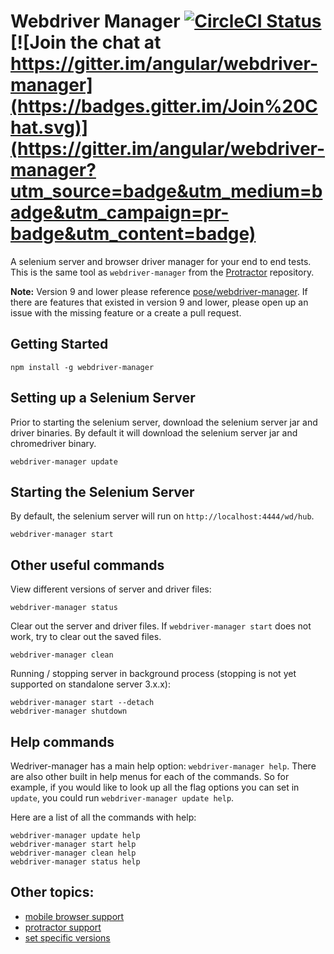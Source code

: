
Webdriver Manager [![CircleCI Status](https://circleci.com/gh/angular/webdriver-manager.svg?style=shield)](https://circleci.com/gh/angular/webdriver-manager) [![Join the chat at https://gitter.im/angular/webdriver-manager](https://badges.gitter.im/Join%20Chat.svg)](https://gitter.im/angular/webdriver-manager?utm_source=badge&utm_medium=badge&utm_campaign=pr-badge&utm_content=badge)
=================

A selenium server and browser driver manager for your end to end tests. This is the same tool as `webdriver-manager` from the [Protractor](https://github.com/angular/protractor) repository.

**Note:** Version 9 and lower please reference [pose/webdriver-manager](https://github.com/pose/webdriver-manager). If there are features that existed in version 9 and lower, please open up an issue with the missing feature or a create a pull request.

Getting Started
---------------

```
npm install -g webdriver-manager
```

Setting up a Selenium Server
----------------------------

Prior to starting the selenium server, download the selenium server jar and driver binaries. By default it will download the selenium server jar and chromedriver binary.

```
webdriver-manager update
```

Starting the Selenium Server
----------------------------

By default, the selenium server will run on `http://localhost:4444/wd/hub`.


```
webdriver-manager start
```

Other useful commands
---------------------

View different versions of server and driver files:

```
webdriver-manager status
```

Clear out the server and driver files. If `webdriver-manager start` does not work, try to clear out the saved files.

```
webdriver-manager clean
```

Running / stopping server in background process (stopping is not yet supported on standalone server 3.x.x):

```
webdriver-manager start --detach
webdriver-manager shutdown
```

Help commands
-------------

Wedriver-manager has a main help option: `webdriver-manager help`. There are also other built in help menus for each of the commands. So for example, if you would like to look up all the flag options you can set in `update`, you could run `webdriver-manager update help`.

Here are a list of all the commands with help:

```
webdriver-manager update help
webdriver-manager start help
webdriver-manager clean help
webdriver-manager status help
```

Other topics:
--------------

- [mobile browser support](docs/mobile.md)
- [protractor support](docs/protractor.md)
- [set specific versions](docs/versions.md)